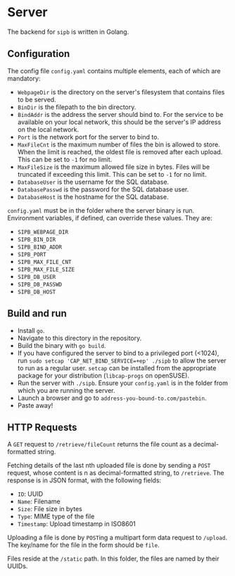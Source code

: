# Server

The backend for `sipb` is written in Golang.

## Configuration

The config file `config.yaml` contains multiple elements, each of which are mandatory:

- `WebpageDir` is the directory on the server's filesystem that contains files to be served.
- `BinDir` is the filepath to the bin directory.
- `BindAddr` is the address the server should bind to. For the service to be available on your local network, this should be the server's IP address on the local network.
- `Port` is the network port for the server to bind to.
- `MaxFileCnt` is the maximum number of files the bin is allowed to store. When the limit is reached, the oldest file is removed after each upload. This can be set to `-1` for no limit.
- `MaxFileSize` is the maximum allowed file size in bytes. Files will be truncated if exceeding this limit. This can be set to `-1` for no limit.
- `DatabaseUser` is the username for the SQL database.
- `DatabasePasswd` is the password for the SQL database user.
- `DatabaseHost` is the hostname for the SQL database.

`config.yaml` must be in the folder where the server binary is run.
Environment variables, if defined, can override these values. They are:

- `SIPB_WEBPAGE_DIR`
- `SIPB_BIN_DIR`
- `SIPB_BIND_ADDR`
- `SIPB_PORT`
- `SIPB_MAX_FILE_CNT`
- `SIPB_MAX_FILE_SIZE`
- `SIPB_DB_USER`
- `SIPB_DB_PASSWD`
- `SIPB_DB_HOST`

## Build and run

- Install `go`.
- Navigate to this directory in the repository.
- Build the binary with `go build`.
- If you have configured the server to bind to a privileged port (<1024), run `sudo setcap 'CAP_NET_BIND_SERVICE=+ep' ./sipb` to allow the server to run as a regular user. `setcap` can be installed from the appropriate package for your distribution (`libcap-progs` on openSUSE).
- Run the server with `./sipb`. Ensure your `config.yaml` is in the folder from which you are running the server.
- Launch a browser and go to `address-you-bound-to.com/pastebin`.
- Paste away!

## HTTP Requests

A `GET` request to `/retrieve/fileCount` returns the file count as a decimal-formatted string.

Fetching details of the last nth uploaded file is done by sending a `POST` request, whose content is n as decimal-formatted string, to `/retrieve`.
The response is in JSON format, with the following fields:

- `ID`: UUID
- `Name`: Filename
- `Size`: File size in bytes
- `Type`: MIME type of the file
- `Timestamp`: Upload timestamp in ISO8601

Uploading a file is done by `POST`ing a multipart form data request to `/upload`. The key/name for the file in the form should be `file`.

Files reside at the `/static` path. In this folder, the files are named by their UUIDs.
